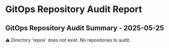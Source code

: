 # GitOps Repository Audit Report

## GitOps Repository Audit Summary - 2025-05-25
⚠️ Directory 'repos' does not exist. No repositories to audit.
